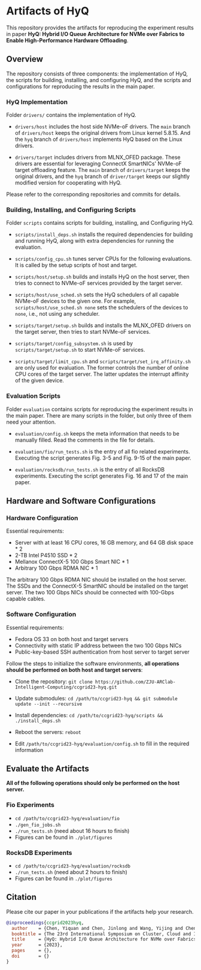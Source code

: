 # Artifacts of HyQ

This repository provides the artifacts for reproducing the experiment results in paper __HyQ: Hybrid I/O Queue Architecture for NVMe over Fabrics to Enable High-Performance Hardware Offloading__.

## Overview

The repository consists of three components: the implementation of HyQ, the scripts for building, installing, and configuring HyQ, and the scripts and configurations for reproducing the results in the main paper.

### HyQ Implementation

Folder `drivers/` contains the implementation of HyQ.

* `drivers/host` includes the host side NVMe-oF drivers. The `main` branch of  `drivers/host` keeps the original drivers from Linux kernel 5.8.15. And the `hyq` branch of `drivers/host` implements HyQ based on the Linux drivers.

* `drivers/target` includes drivers from MLNX_OFED package. These drivers are essential for leveraging ConnectX SmartNICs' NVMe-oF target offloading feature. The `main` branch of `drivers/target` keeps the original drivers, and the `hyq` branch of `driver/target` keeps our slightly modified version for cooperating with HyQ.

Please refer to the corresponding repositories and commits for details.

### Building, Installing, and Configuring Scripts

Folder `scripts` contains scripts for building, installing, and Configuring HyQ.

* `scripts/install_deps.sh` installs the required dependencies for building and running HyQ, along with extra dependencies for running the evaluation.

* `scripts/config_cpu.sh` tunes server CPUs for the following evaluations. It is called by the setup scripts of host and target.

* `scripts/host/setup.sh` builds and installs HyQ on the host server, then tries to connect to NVMe-oF services provided by the target server.

* `scripts/host/use_sched.sh` sets the HyQ schedulers of all capable NVMe-oF devices to the given one. For example, `scripts/host/use_sched.sh none` sets the schedulers of the devices to `none`, i.e., not using any scheduler.

* `scripts/target/setup.sh` builds and installs the MLNX_OFED drivers on the target server, then tries to start NVMe-oF services.

* `scripts/target/config_subsystem.sh` is used by `scripts/target/setup.sh` to start NVMe-oF services.

* `scripts/target/limit_cpu.sh` and `scripts/target/set_irq_affinity.sh` are only used for evaluation. The former controls the number of online CPU cores of the target server. The latter updates the interrupt affinity of the given device.

### Evaluation Scripts

Folder `evaluation` contains scripts for reproducing the experiment results in the main paper. There are many scripts in the folder, but only three of them need your attention.

* `evaluation/config.sh` keeps the meta information that needs to be manually filled. Read the comments in the file for details.

* `evaluation/fio/run_tests.sh` is the entry of all fio related experiments. Executing the script generates Fig. 3-5 and Fig. 9-15 of the main paper.

* `evaluation/rocksdb/run_tests.sh` is the entry of all RocksDB experiments. Executing the script generates Fig. 16 and 17 of the main paper.

## Hardware and Software Configurations

### Hardware Configuration

Essential requirements:

* Server with at least 16 CPU cores, 16 GB memory, and 64 GB disk space * 2
* 2-TB Intel P4510 SSD * 2
* Mellanox ConnectX-5 100 Gbps Smart NIC * 1
* Arbitrary 100 Gbps RDMA NIC * 1

The arbitrary 100 Gbps RDMA NIC should be installed on the host server. The SSDs and the ConnectX-5 SmartNIC should be installed on the target server. The two 100 Gbps NICs should be connected with 100-Gbps capable cables.

### Software Configuration

Essential requirements:

* Fedora OS 33 on both host and target servers
* Connectivity with static IP address between the two 100 Gbps NICs
* Public-key-based SSH authentication from host server to target server

Follow the steps to initialize the software environments, __all operations should be performed on both host and target servers__:

* Clone the repository: `git clone https://github.com/ZJU-ARClab-Intelligent-Computing/ccgrid23-hyq.git`

* Update submodules: `cd /path/to/ccgrid23-hyq && git submodule update --init --recursive`

* Install dependencies: `cd /path/to/ccgrid23-hyq/scripts && ./install_deps.sh`

* Reboot the servers: `reboot`

* Edit `/path/to/ccgrid23-hyq/evaluation/config.sh` to fill in the required information

## Evaluate the Artifacts

__All of the following operations should only be performed on the host server.__

### Fio Experiments

* `cd /path/to/ccgrid23-hyq/evaluation/fio`
* `./gen_fio_jobs.sh`
* `./run_tests.sh` (need about 16 hours to finish)
* Figures can be found in `./plot/figures`

### RocksDB Experiments

* `cd /path/to/ccgrid23-hyq/evaluation/rocksdb`
* `./run_tests.sh` (need about 2 hours to finish)
* Figures can be found in `./plot/figures`

## Citation

Please cite our paper in your publications if the artifacts help your research.

```bibtex
@inproceedings{ccgrid2023hyq,
  author    = {Chen, Yiquan and Chen, Jinlong and Wang, Yijing and Chen, Yi and Jin, Zhen and Xu, Jiexiong and Fang, Guoju and Lin, Wenhai and Wei, Chengkun and Chen, Wenzhi},
  booktitle = {The 23rd International Symposium on Cluster, Cloud and Internet Computing},
  title     = {HyQ: Hybrid I/O Queue Architecture for NVMe over Fabrics to Enable High-Performance Hardware Offloading},
  year      = {2023},
  pages     = {},
  doi       = {}
}
```
